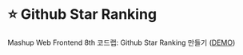 # ⭐ Github Star Ranking

Mashup Web Frontend 8th 코드랩: Github Star Ranking 만들기 ([DEMO](https://chayeoi-github-star-ranking.netlify.app/))
